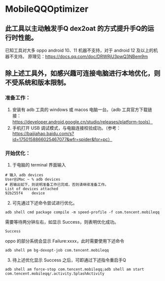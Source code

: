 # MobileQQOptimizer

## 此工具以主动触发手Q dex2oat 的方式提升手Q的运行时性能。
已知工具对大多 oppo android 10、11 机器不支持，对于 android 12 及以上的机器不支持。
原理见：https://docs.qq.com/doc/DRWRjU3pwQ3NBem9m

## 除上述工具外，如感兴趣可连接电脑进行本地优化，则不受系统和版本限制。
### 准备工作：
1. 安装有 adb 工具的 windows 或 macos 电脑一台。（adb 工具官方下载链接：https://developer.android.google.cn/studio/releases/platform-tools）
2. 手机打开 USB 调试模式，与电脑连接校验成功。（参考：https://baijiahao.baidu.com/s?id=1750158866025467077&wfr=spider&for=pc）

### 开始优化：
1. 于电脑的 terminal 界面输入 
~~~shell
# 输入 adb devices
User@iMac ~ % adb devices
# 若输出如下，则说明准备工作已完成，否则请继续准备工作。
List of devices attached
92b255f4	device
~~~
2. 可先通过下述命令尝试进行优化。
~~~shell
adb shell cmd package compile -m speed-profile -f com.tencent.mobileqq
~~~
需要等待两分钟左右，如显示 Success，则表明优化成功。
~~~
Success 
~~~
oppo 的部分系统会显示 Failure:xxxx，此时需要使用下述命令
~~~shell
adb shell pm bg-dexopt-job com.tencent.mobileqq
~~~
3. 待上述优化显示 Success 之后，可即通过下述指令重启手Q 
~~~shell
adb shell am force-stop com.tencent.mobileqq;adb shell am start com.tencent.mobileqq/.activity.SplashActivity
~~~
